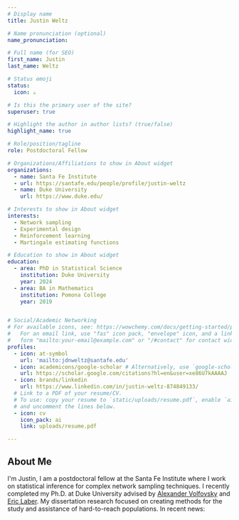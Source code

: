 ```yaml
---
# Display name
title: Justin Weltz

# Name pronunciation (optional)
name_pronunciation:

# Full name (for SEO)
first_name: Justin
last_name: Weltz

# Status emoji
status:
  icon: ☕️

# Is this the primary user of the site?
superuser: true

# Highlight the author in author lists? (true/false)
highlight_name: true

# Role/position/tagline
role: Postdoctoral Fellow

# Organizations/Affiliations to show in About widget
organizations:
  - name: Santa Fe Institute
  - url: https://santafe.edu/people/profile/justin-weltz
  - name: Duke University
    url: https://www.duke.edu/

# Interests to show in About widget
interests:
  - Network sampling
  - Experimental design
  - Reinforcement learning
  - Martingale estimating functions

# Education to show in About widget
education:
  - area: PhD in Statistical Science
    institution: Duke University
    year: 2024
  - area: BA in Mathematics
    institution: Pomona College
    year: 2019


# Social/Academic Networking
# For available icons, see: https://wowchemy.com/docs/getting-started/page-builder/#icons
#   For an email link, use "fas" icon pack, "envelope" icon, and a link in the
#   form "mailto:your-email@example.com" or "/#contact" for contact widget.
profiles:
  - icon: at-symbol
    url: 'mailto:jdnweltz@santafe.edu'
  - icon: academicons/google-scholar # Alternatively, use `google-scholar` icon from `ai` icon pack
    url: https://scholar.google.com/citations?hl=en&user=xe86U7kAAAAJ
  - icon: brands/linkedin
    url: https://www.linkedin.com/in/justin-weltz-874849133/
  # Link to a PDF of your resume/CV.
  # To use: copy your resume to `static/uploads/resume.pdf`, enable `ai` icons in `params.yaml`,
  # and uncomment the lines below.
  - icon: cv
    icon_pack: ai
    link: uploads/resume.pdf

---
```


## About Me

I'm Justin, I am a postdoctoral fellow at the Santa Fe Institute where I work on statistical inference for complex network sampling techniques. I recently completed my Ph.D. at Duke University advised by [Alexander Volfovsky](https://volfovsky.github.io/) and [Eric Laber](https://www.laber-labs.com/). My dissertation research focused on creating methods for the study and assistance of hard-to-reach populations. In recent news: